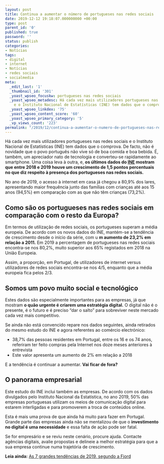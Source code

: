 ```yaml
---
layout: post
title: Continua a aumentar o número de portugueses nas redes sociais
date: 2019-12-12 19:18:07.000000000 +00:00
type: post
parent_id: '0'
published: true
password: ''
status: publish
categories:
- Notícias
tags:
- digital
- internet
- Notícias
- redes sociais
- socialmedia
meta:
  _edit_last: '1'
  _thumbnail_id: '301'
  _yoast_wpseo_focuskw: portugueses nas redes sociais
  _yoast_wpseo_metadesc: Há cada vez mais utilizadores portugueses nas redes sociais
    e o Instituto Nacional de Estatísticas (INE) tem dados que o comprova.
  _yoast_wpseo_linkdex: '75'
  _yoast_wpseo_content_score: '60'
  _yoast_wpseo_primary_category: '5'
  _vp_views_count: '223'
permalink: "/2019/12/continua-a-aumentar-o-numero-de-portugueses-nas-redes-sociais/"
---
```

Há cada vez mais utilizadores portugueses nas redes sociais e o Instituto Nacional de Estatísticas (INE) tem dados que o comprova. De facto, não é novidade que o povo português não vive só de boa comida e boa bebida. É, também, um apreciador nato de tecnologia e converteu-se rapidamente ao smartphone. Uma coisa leva à outra, e, **os últimos dados do [INE](https://www.ine.pt/xportal/xmain?xpid=INE&xpgid=ine_destaques&DESTAQUESdest_boui=354447559&DESTAQUESmodo=2&xlang=pt) mostram que entre 2018 e 2019 houve um crescimento de 1,5 pontos percentuais no que diz respeito à presença dos portugueses nas redes sociais.**

No ano de 2019, o acesso à internet em casa já chegou a 80,9% dos lares, apresentando maior frequência junto das famílias com crianças até aos 15 anos (94,5%) em comparação com as que não têm crianças (73,2%).

## Como são os portugueses nas redes sociais em comparação com o resto da Europa?

Em termos de utilização de redes sociais, os portugueses superam a média europeia. De acordo com os novos dados do INE, mantém-se a tendência de crescimento desde o início da série, com u **m aumento de 23,2% em relação a 2011.** Em 2019 a percentagem de portugueses nas redes sociais encontra-se nos 80,2%, muito superior aos 65% registados em 2018 na União Europeia.

Assim, a proporção, em Portugal, de utilizadores de internet versus utilizadores de redes sociais encontra-se nos 4/5, enquanto que a média europeia fica pelos 2/3.

## Somos um povo muito social e tecnológico 

Estes dados são especialmente importantes para as empresas, já que mostram **o quão urgente é criarem uma estratégia digital.** O digital não é o presente, é o futuro e é preciso “dar o salto” para sobreviver neste mercado cada vez mais competitivo.

Se ainda não está convencido repare nos dados seguintes, ainda retirados do mesmo estudo do INE e agora referentes ao comércio electrónico:

- 38,7% das pessoas residentes em Portugal, entre os 16 e os 74 anos, referiram ter feito compras pela Internet nos doze meses anteriores à entrevista
- Este valor apresenta um aumento de 2% em relação a 2018

E a tendência é continuar a aumentar. **Vai ficar de fora?**

## O panorama empresarial

Este estudo do INE inclui também as empresas. De acordo com os dados divulgados pelo Instituto Nacional da Estatística, no ano 2019, 50% das empresas portuguesas utilizam os meios de comunicação digital para estarem interligadas e para promoverem a troca de conteúdos online.

Esta é mais uma prova de que ainda há muito para fazer em Portugal. Grande parte das empresas ainda não se mentalizou de que o **investimento no digital é uma necessidade** e essa falta de ação pode ser fatal.

Se for empresário e se reviu neste cenário, procure ajuda. Contacte agências digitais, avalie propostas e delineie a melhor estratégia para que a sua empresa continue numa trajetória de crescimento.

**Leia ainda:** [As 7 grandes tendências de 2019, segundo a Fjord](/2019/11/as-7-grandes-tendencias-de-2019-segundo-a-fjord/)

